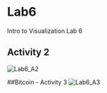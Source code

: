 # Lab6
Intro to Visualization Lab 6

## Activity 2
![Lab6_A2](https://user-images.githubusercontent.com/77812883/157950730-88668c6d-4041-4caa-9acf-2d5bd53570d1.PNG)


##Bitcoin - Activity 3
![Lab6_A3](https://user-images.githubusercontent.com/77812883/157950514-3beeec46-5320-4754-92e7-cd8e53b41500.PNG)
